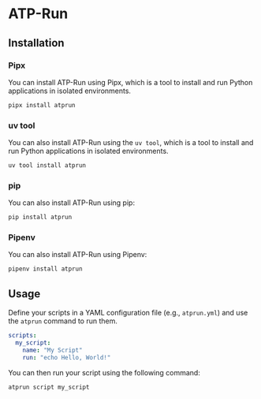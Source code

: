 # ATP-Run

## Installation

### Pipx

You can install ATP-Run using Pipx, which is a tool to install and run Python applications in isolated environments.

```bash
pipx install atprun
```

### uv tool

You can also install ATP-Run using the `uv tool`, which is a tool to install and run Python applications in isolated environments.

```bash
uv tool install atprun
```

### pip

You can also install ATP-Run using pip:

```bash
pip install atprun
```

### Pipenv

You can also install ATP-Run using Pipenv:

```bash
pipenv install atprun
```

## Usage

Define your scripts in a YAML configuration file (e.g., `atprun.yml`) and use the `atprun` command to run them.

```yaml
scripts:
  my_script:
    name: "My Script"
    run: "echo Hello, World!"
```

You can then run your script using the following command:

```bash
atprun script my_script
```
